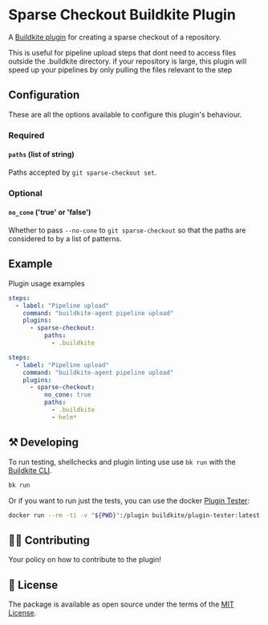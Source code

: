 # Sparse Checkout Buildkite Plugin

A [Buildkite plugin](https://buildkite.com/docs/agent/v3/plugins) for creating a sparse checkout of a repository.

This is useful for pipeline upload steps that dont need to access files outside the .buildkite directory. if your repository is large, this plugin will speed up your pipelines by only pulling the files relevant to the step

## Configuration

These are all the options available to configure this plugin's behaviour.

### Required

#### `paths` (list of string)

Paths accepted by `git sparse-checkout set`.

### Optional

#### `no_cone` ('true' or 'false')

Whether to pass `--no-cone` to `git sparse-checkout` so that the paths are considered to by a list of patterns.

## Example

Plugin usage examples

```yaml
steps:
  - label: "Pipeline upload"
    command: "buildkite-agent pipeline upload"
    plugins:
      - sparse-checkout:
          paths:
            - .buildkite
```

```yaml
steps:
  - label: "Pipeline upload"
    command: "buildkite-agent pipeline upload"
    plugins:
      - sparse-checkout:
          no_cone: true
          paths:
            - .buildkite
            - helm*
```

## ⚒ Developing

To run testing, shellchecks and plugin linting use use `bk run` with the [Buildkite CLI](https://github.com/buildkite/cli).

```bash
bk run
```

Or if you want to run just the tests, you can use the docker [Plugin Tester](https://github.com/buildkite-plugins/buildkite-plugin-tester):

```bash
docker run --rm -ti -v "${PWD}":/plugin buildkite/plugin-tester:latest
```

## 👩‍💻 Contributing

Your policy on how to contribute to the plugin!

## 📜 License

The package is available as open source under the terms of the [MIT License](https://opensource.org/licenses/MIT).
